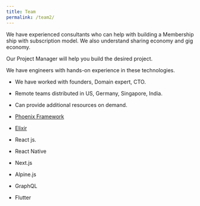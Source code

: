 ```yaml
---
title: Team
permalink: /team2/
---
```


We have experienced consultants who can help with building a Membership ship with subscription model.
We also understand sharing economy and gig economy.

Our Project Manager will help you build the desired project.

We have engineers with hands-on experience in these technologies.
- We have worked with founders,  Domain expert, CTO.
- Remote teams distributed in US, Germany, Singapore, India.
- Can provide additional resources on demand.

- [Phoenix Framework][phoenix-framework-official]
- [Elixir][elixir-official]
- React js.
- React Native
- Next.js
- Alpine.js
- GraphQL
- Flutter



[elixir-official]: https://elixir-lang.org/
[phoenix-framework-official]: https://www.phoenixframework.org/
